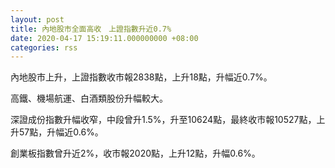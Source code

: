 ```yaml
---
layout: post
title: 內地股市全面高收　上證指數升近0.7%
date: 2020-04-17 15:19:11.000000000 +08:00
categories: rss
---
```


內地股市上升，上證指數收市報2838點，上升18點，升幅近0.7%。

高鐵、機場航運、白酒類股份升幅較大。

深證成份指數升幅收窄，中段曾升1.5%，升至10624點，最終收市報10527點，上升57點，升幅近0.6%。

創業板指數曾升近2%，收市報2020點，上升12點，升幅0.6%。
